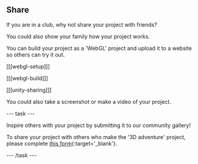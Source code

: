 ## Share

If you are in a club, why not share your project with friends?

You could also show your family how your project works.

You can build your project as a 'WebGL' project and upload it to a website so others can try it out.

[[[webgl-setup]]]

[[[webgl-build]]]

[[[unity-sharing]]]

You could also take a screenshot or make a video of your project.

--- task ---

Inspire others with your project by submitting it to our community gallery!

To share your project with others who make the '3D adventure' project, please complete [this form](https://form.raspberrypi.org/f/community-project-submissions){:target='_blank'}.

--- /task ---
